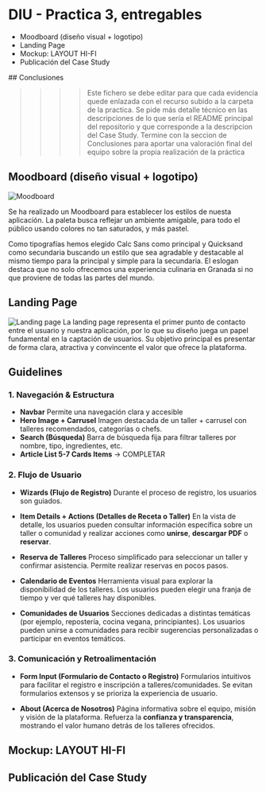 # DIU - Practica 3, entregables

- Moodboard (diseño visual + logotipo)   
- Landing Page
- Mockup: LAYOUT HI-FI
- Publicación del Case Study

## Conclusiones

>>>> Este fichero se debe editar para que cada evidencia quede enlazada con el recurso subido a la carpeta de la practica. Se pide más detalle técnico en las descripciones de lo que sería el README principal del repositorio y que corresponde a la descripcion del Case Study.
>>>> Termine con la seccion de Conclusiones para aportar una valoración final del equipo sobre la propia realización de la práctica

## Moodboard (diseño visual + logotipo)   
![Moodboard](Moodboard.jpg)

Se ha realizado un Moodboard para establecer los estilos de nuesta aplicación. La paleta busca reflejar un ambiente amigable, para todo el público usando colores no tan saturados, y más pastel.

Como tipografías hemos elegido Calc Sans como principal y Quicksand como secundaria buscando un estilo que sea agradable y destacable al mismo tiempo para la principal y simple para la secundaria. El eslogan destaca que no solo ofrecemos una experiencia culinaria en Granada si no que proviene de todas las partes del mundo.

## Landing Page
![Landing page](Landing_page.jpg)
La landing page representa el primer punto de contacto entre el usuario y nuestra aplicación, por lo que su diseño juega un papel fundamental en la captación de usuarios. Su objetivo principal es presentar de forma clara, atractiva y convincente el valor que ofrece la plataforma.

## Guidelines

### 1. Navegación & Estructura
- **Navbar** Permite una navegación clara y accesible
- **Hero Image + Carrusel**  Imagen destacada de un taller + carrusel con talleres recomendados, categorías o chefs.
- **Search (Búsqueda)**  Barra de búsqueda fija para filtrar talleres por nombre, tipo, ingredientes, etc.
- **Article List 5-7 Cards Items** -> COMPLETAR

### 2. Flujo de Usuario

- **Wizards (Flujo de Registro)**  Durante el proceso de registro, los usuarios son guiados.
- **Item Details + Actions (Detalles de Receta o Taller)**  En la vista de detalle, los usuarios pueden consultar información específica sobre un taller o comunidad y realizar acciones como **unirse**, **descargar PDF** o **reservar**.

- **Reserva de Talleres**   Proceso simplificado para seleccionar un taller y confirmar asistencia. Permite realizar reservas en pocos pasos.

- **Calendario de Eventos** Herramienta visual para explorar la disponibilidad de los talleres. Los usuarios pueden elegir una franja de tiempo y ver qué talleres hay disponibles.

- **Comunidades de Usuarios** Secciones dedicadas a distintas temáticas (por ejemplo, repostería, cocina vegana, principiantes). Los usuarios pueden unirse a comunidades para recibir sugerencias personalizadas o participar en eventos temáticos.

### 3. Comunicación y Retroalimentación

- **Form Input (Formulario de Contacto o Registro)**  Formularios intuitivos para facilitar el registro e inscripción a talleres/comunidades. Se evitan formularios extensos y se prioriza la experiencia de usuario.

- **About (Acerca de Nosotros)**  Página informativa sobre el equipo, misión y visión de la plataforma. Refuerza la **confianza y transparencia**, mostrando el valor humano detrás de los talleres ofrecidos.


## Mockup: LAYOUT HI-FI 
## Publicación del Case Study 
